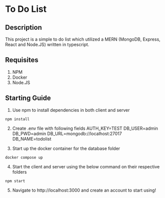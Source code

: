 # To Do List

## Description

This project is a simple to do list which utilized a MERN (MongoDB, Express, React and Node.JS) written in typescript.

## Requisites
1. NPM
2. Docker
3. Node.JS


## Starting Guide
1. Use npm to install dependencies in both client and server
```
npm install
```
2. Create .env file with following fields
    AUTH_KEY=TEST
    DB_USER=admin
    DB_PWD=admin
    DB_URL=mongodb://localhost:27017
    DB_NAME=todolist

3. Start up the docker container for the database folder
```
docker compose up
```
4. Start the client and server using the below command on their respective folders
```
npm start
```
5. Navigate to http://localhost:3000 and create an account to start using!



